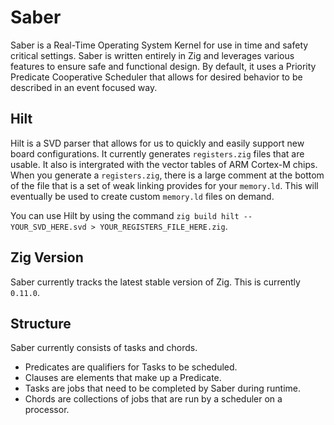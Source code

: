 # Saber 
Saber is a Real-Time Operating System Kernel for use in time and safety critical settings. Saber is written entirely in Zig and leverages various features to ensure safe and functional design. By default, it uses a Priority Predicate Cooperative Scheduler that allows for desired behavior to be described in an event focused way.

## Hilt
Hilt is a SVD parser that allows for us to quickly and easily support new board configurations.
It currently generates `registers.zig` files that are usable. It also is intergrated with the vector tables of ARM Cortex-M chips.
When you generate a `registers.zig`, there is a large comment at the bottom of the file that is a set of weak linking provides for your `memory.ld`.
This will eventually be used to create custom `memory.ld` files on demand.

You can use Hilt by using the command `zig build hilt -- YOUR_SVD_HERE.svd > YOUR_REGISTERS_FILE_HERE.zig`.

## Zig Version
Saber currently tracks the latest stable version of Zig. This is currently `0.11.0`.

## Structure
Saber currently consists of tasks and chords.
- Predicates are qualifiers for Tasks to be scheduled.
- Clauses are elements that make up a Predicate.
- Tasks are jobs that need to be completed by Saber during runtime.
- Chords are collections of jobs that are run by a scheduler on a processor.
